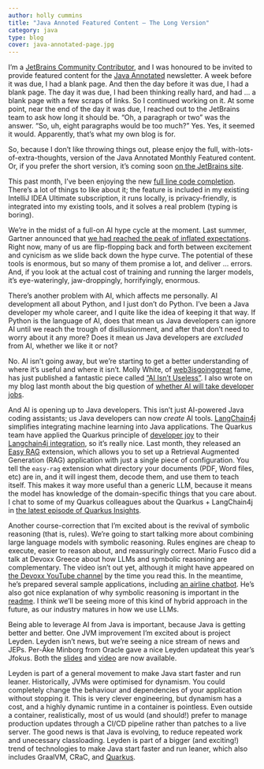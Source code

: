 ```yaml
---
author: holly cummins
title: "Java Annoted Featured Content – The Long Version"
category: java
type: blog
cover: java-annotated-page.jpg
---
```


I’m a [JetBrains Community Contributor](https://www.jetbrains.com/lp/jetbrains-community-contributor/), and I was honoured to be invited to provide featured content for the [Java Annotated](https://www.jetbrains.com/lp/jam/) newsletter. A week before it was due, I had a blank page. And then the day before it was due, I had a blank page. The day it was due, I had been thinking really hard, and had … a blank page with a few scraps of links. So I continued working on it. At some point, near the end of the day it was due, I reached out to the JetBrains team to ask how long it should be. “Oh, a paragraph or two” was the answer. “So, uh, eight paragraphs would be too much?” Yes. Yes, it seemed it would. Apparently, that’s what my own blog is for. 

So, because I don’t like throwing things out, please enjoy the full, with-lots-of-extra-thoughts, version of the Java Annotated Monthly Featured content. Or, if you prefer the short version, it’s coming soon [on the JetBrains site](https://blog.jetbrains.com/idea/2024/04/java-annotated-monthly-may-2024/).

This past month, I’ve been enjoying the new [full line code completion](https://www.jetbrains.com/help/idea/full-line-code-completion.html). There’s a lot of things to like about it; the feature is included in my existing IntelliJ IDEA Ultimate subscription, it runs locally, is privacy-friendly, is integrated into my existing tools, and it solves a real problem (typing is boring).

We’re in the midst of a full-on AI hype cycle at the moment. Last summer, Gartner announced that [we had reached the peak of inflated expectations](https://www.gartner.com/en/newsroom/press-releases/2023-08-16-gartner-places-generative-ai-on-the-peak-of-inflated-expectations-on-the-2023-hype-cycle-for-emerging-technologies). Right now, many of us are flip-flopping back and forth between excitement and cynicism as we slide back down the hype curve. The potential of these tools is enormous, but so many of them promise a lot, and deliver … errors. And, if you look at the actual cost of training and running the larger models, it’s eye-wateringly, jaw-droppingly, horrifyingly, enormous.

There’s another problem with AI, which affects me personally. AI development all about Python, and I just don’t do Python. I’ve been a Java developer my whole career, and I quite like the idea of keeping it that way. If Python is the language of AI, does that mean us Java developers can ignore AI until we reach the trough of disillusionment, and after that don’t need to worry about it any more? Does it mean us Java developers are _excluded_ from AI, whether we like it or not?

No. AI isn’t going away, but we’re starting to get a better understanding of where it’s useful and where it isn’t. Molly White, of [web3isgoinggreat](https://www.web3isgoinggreat.com/) fame, has just published a fantastic piece called [“AI Isn’t Useless”](https://www.citationneeded.news/ai-isnt-useless/). I also wrote on my blog last month about the big question of [whether AI will take developer jobs](https://hollycummins.com/will-ai-take-our-jobs/).

And AI is opening up to Java developers. This isn’t just AI-powered Java coding assistants; us Java developers can now _create_ AI tools. [LangChain4j](https://github.com/langchain4j/langchain4j) simplifies integrating machine learning into Java applications. The Quarkus team have applied the Quarkus principle of [developer joy](https://quarkus.io/developer-joy/) to their [Langchain4j integration](https://quarkus.io/blog/quarkus-meets-langchain4j/), so it’s really nice. Last month, they released an [Easy RAG](https://docs.quarkiverse.io/quarkus-langchain4j/dev/easy-rag.html) extension, which allows you to set up a Retrieval Augmented Generation (RAG) application with just a single piece of configuration. You tell the `easy-rag` extension what directory your documents (PDF, Word files, etc) are in, and it will ingest them, decode them, and use them to teach itself. This makes it way more useful than a generic LLM, because it means the model has knowledge of the domain-specific things that you care about. I chat to some of my Quarkus colleagues about the Quarkus + LangChain4j in [the latest episode of Quarkus Insights](https://www.youtube.com/watch?v=EeR_8HMFwN4). 

Another course-correction that I’m excited about is the revival of symbolic reasoning (that is, rules). We’re going to start talking more about combining large language models with symbolic reasoning. Rules engines are cheap to execute, easier to reason about, and reassuringly correct. Mario Fusco did a talk at Devoxx Greece about how LLMs and symbolic reasoning are complementary. The video isn’t out yet, although it might have appeared on [the Devoxx YouTube channel](https://www.youtube.com/@DevoxxForever) by the time you read this. In the meantime, he’s prepared several sample applications, including [an airline chatbot](https://github.com/mariofusco/quarkus-drools-llm?tab=readme-ov-file#the-airline-chatbot-example). He’s also got nice explanation of why symbolic reasoning is important in the [readme](https://github.com/mariofusco/quarkus-drools-llm). I think we’ll be seeing more of this kind of hybrid approach in the future, as our industry matures in how we use LLMs.

Being able to leverage AI from Java is important, because Java is getting better and better. One JVM improvement I’m excited about is project Leyden. Leyden isn’t news, but we’re seeing a nice stream of news and JEPs. Per-Åke Minborg from Oracle gave a nice Leyden updateat this year’s Jfokus. Both the [slides](https://www.jfokus.se/jfokus24-preso/Project-Leyden--Capturing-Lightning-in-a-Bottle.pdf) and [video](https://www.youtube.com/watch?v=CeO9RaJhjxg) are now available. 

Leyden is part of a general movement to make Java start faster and run leaner. Historically, JVMs were optimised for dynamism. You could completely change the behaviour and dependencies of your application without stopping it. This is very clever engineering, but dynamism has a cost, and a highly dynamic runtime in a container is pointless. Even outside a container, realistically, most of us would (and should!) prefer to manage production updates through a CI/CD pipeline rather than patches to a live server. The good news is that Java is evolving, to reduce repeated work and unecessary classloading. Leyden is part of a bigger (and exciting!) trend of technologies to make Java start faster and run leaner, which also includes GraalVM, CRaC, and [Quarkus](http://quarkus.io).

